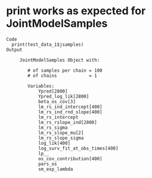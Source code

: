 # print works as expected for JointModelSamples

    Code
      print(test_data_1$jsamples)
    Output
      
         JointModelSamples Object with:
        
            # of samples per chain = 100
            # of chains            = 1
        
            Variables:
                Ypred[2800]
                Ypred_log_lik[2800]
                beta_os_cov[3]
                lm_rs_ind_intercept[400]
                lm_rs_ind_rnd_slope[400]
                lm_rs_intercept
                lm_rs_rslope_ind[2800]
                lm_rs_sigma
                lm_rs_slope_mu[2]
                lm_rs_slope_sigma
                log_lik[400]
                log_surv_fit_at_obs_times[400]
                lp__
                os_cov_contribution[400]
                pars_os
                sm_exp_lambda 
      

